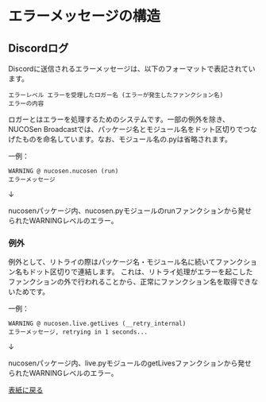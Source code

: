 # エラーメッセージの構造

## Discordログ

Discordに送信されるエラーメッセージは、以下のフォーマットで表記されています。

```
エラーレベル エラーを受理したロガー名 (エラーが発生したファンクション名)
エラーの内容
```

ロガーとはエラーを処理するためのシステムです。一部の例外を除き、NUCOSen Broadcastでは、パッケージ名とモジュール名をドット区切りでつなげたものを命名しています。なお、モジュール名の.pyは省略されます。

一例：

```
WARNING @ nucosen.nucosen (run)
エラーメッセージ
```

↓

nucosenパッケージ内、nucosen.pyモジュールのrunファンクションから発せられたWARNINGレベルのエラー。

### 例外

例外として、リトライの際はパッケージ名・モジュール名に続いてファンクション名もドット区切りで連結します。
これは、リトライ処理がエラーを起こしたファンクションの外で行われることから、正常にファンクション名を取得できないためです。

一例：

```
WARNING @ nucosen.live.getLives (__retry_internal)
エラーメッセージ, retrying in 1 seconds...
```

↓

nucosenパッケージ内、live.pyモジュールのgetLivesファンクションから発せられたWARNINGレベルのエラー。

[表紙に戻る](index.md)